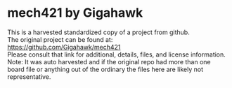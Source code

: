 
# mech421 by Gigahawk  
This is a harvested standardized copy of a project from github.  
The original project can be found at:  
https://github.com/Gigahawk/mech421  
Please consult that link for additional, details, files, and license information.  
Note: It was auto harvested and if the original repo had more than one board file or anything out of the ordinary the files here are likely not representative.  
    